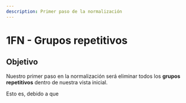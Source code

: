 ```yaml
---
description: Primer paso de la normalización
---
```


# 1FN - Grupos repetitivos

## Objetivo

Nuestro primer paso en la normalización será eliminar todos los **grupos repetitivos** dentro de nuestra vista inicial. 

Esto es, debido a que 

